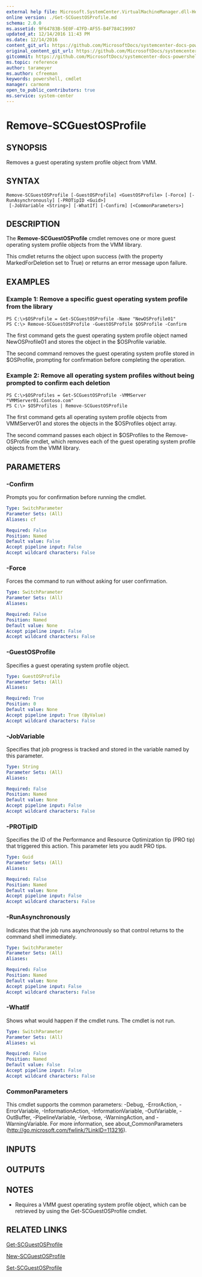 ```yaml
---
external help file: Microsoft.SystemCenter.VirtualMachineManager.dll-Help.xml
online version: ./Get-SCGuestOSProfile.md
schema: 2.0.0
ms.assetid: 9F64783B-5E0F-47FD-AF55-B4F784C19997
updated_at: 12/14/2016 11:43 PM
ms.date: 12/14/2016
content_git_url: https://github.com/MicrosoftDocs/systemcenter-docs-powershell/blob/master/systemcenter-cmdlets/SystemCenter2016/VirtualMachineManager/v1.0/Remove-SCGuestOSProfile.md
original_content_git_url: https://github.com/MicrosoftDocs/systemcenter-docs-powershell/blob/master/systemcenter-cmdlets/SystemCenter2016/VirtualMachineManager/v1.0/Remove-SCGuestOSProfile.md
gitcommit: https://github.com/MicrosoftDocs/systemcenter-docs-powershell/blob/96cd9bd2780eb6b78c540fa00d3b8a4313e3ed40/systemcenter-cmdlets/SystemCenter2016/VirtualMachineManager/v1.0/Remove-SCGuestOSProfile.md
ms.topic: reference
author: tarameyer
ms.author: cfreeman
keywords: powershell, cmdlet
manager: carmonm
open_to_public_contributors: true
ms.service: system-center
---
```


# Remove-SCGuestOSProfile

## SYNOPSIS
Removes a guest operating system profile object from VMM.

## SYNTAX

```
Remove-SCGuestOSProfile [-GuestOSProfile] <GuestOSProfile> [-Force] [-RunAsynchronously] [-PROTipID <Guid>]
 [-JobVariable <String>] [-WhatIf] [-Confirm] [<CommonParameters>]
```

## DESCRIPTION
The **Remove-SCGuestOSProfile** cmdlet removes one or more guest operating system profile objects from the VMM library.

This cmdlet returns the object upon success (with the property MarkedForDeletion set to True) or returns an error message upon failure.

## EXAMPLES

### Example 1: Remove a specific guest operating system profile from the library
```
PS C:\>$OSProfile = Get-SCGuestOSProfile -Name "NewOSProfile01"
PS C:\> Remove-SCGuestOSProfile -GuestOSProfile $OSProfile -Confirm
```

The first command gets the guest operating system profile object named NewOSProfile01 and stores the object in the $OSProfile variable.

The second command removes the guest operating system profile stored in $OSProfile, prompting for confirmation before completing the operation.

### Example 2: Remove all operating system profiles without being prompted to confirm each deletion
```
PS C:\>$OSProfiles = Get-SCGuestOSProfile -VMMServer "VMMServer01.Contoso.com"
PS C:\> $OSProfiles | Remove-SCGuestOSProfile
```

The first command gets all operating system profile objects from VMMServer01 and stores the objects in the $OSProfiles object array.

The second command passes each object in $OSProfiles to the Remove-OSProfile cmdlet, which removes each of the guest operating system profile objects from the VMM library.

## PARAMETERS

### -Confirm
Prompts you for confirmation before running the cmdlet.

```yaml
Type: SwitchParameter
Parameter Sets: (All)
Aliases: cf

Required: False
Position: Named
Default value: False
Accept pipeline input: False
Accept wildcard characters: False
```

### -Force
Forces the command to run without asking for user confirmation.

```yaml
Type: SwitchParameter
Parameter Sets: (All)
Aliases: 

Required: False
Position: Named
Default value: None
Accept pipeline input: False
Accept wildcard characters: False
```

### -GuestOSProfile
Specifies a guest operating system profile object.

```yaml
Type: GuestOSProfile
Parameter Sets: (All)
Aliases: 

Required: True
Position: 0
Default value: None
Accept pipeline input: True (ByValue)
Accept wildcard characters: False
```

### -JobVariable
Specifies that job progress is tracked and stored in the variable named by this parameter.

```yaml
Type: String
Parameter Sets: (All)
Aliases: 

Required: False
Position: Named
Default value: None
Accept pipeline input: False
Accept wildcard characters: False
```

### -PROTipID
Specifies the ID of the Performance and Resource Optimization tip (PRO tip) that triggered this action.
This parameter lets you audit PRO tips.

```yaml
Type: Guid
Parameter Sets: (All)
Aliases: 

Required: False
Position: Named
Default value: None
Accept pipeline input: False
Accept wildcard characters: False
```

### -RunAsynchronously
Indicates that the job runs asynchronously so that control returns to the command shell immediately.

```yaml
Type: SwitchParameter
Parameter Sets: (All)
Aliases: 

Required: False
Position: Named
Default value: None
Accept pipeline input: False
Accept wildcard characters: False
```

### -WhatIf
Shows what would happen if the cmdlet runs.
The cmdlet is not run.

```yaml
Type: SwitchParameter
Parameter Sets: (All)
Aliases: wi

Required: False
Position: Named
Default value: False
Accept pipeline input: False
Accept wildcard characters: False
```

### CommonParameters
This cmdlet supports the common parameters: -Debug, -ErrorAction, -ErrorVariable, -InformationAction, -InformationVariable, -OutVariable, -OutBuffer, -PipelineVariable, -Verbose, -WarningAction, and -WarningVariable. For more information, see about_CommonParameters (http://go.microsoft.com/fwlink/?LinkID=113216).

## INPUTS

## OUTPUTS

## NOTES
* Requires a VMM guest operating system profile object, which can be retrieved by using the Get-SCGuestOSProfile cmdlet.

## RELATED LINKS

[Get-SCGuestOSProfile](xref:SystemCenter2016/VirtualMachineManager/v1.0/Get-SCGuestOSProfile.md)

[New-SCGuestOSProfile](xref:SystemCenter2016/VirtualMachineManager/v1.0/New-SCGuestOSProfile.md)

[Set-SCGuestOSProfile](xref:SystemCenter2016/VirtualMachineManager/v1.0/Set-SCGuestOSProfile.md)

